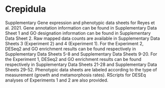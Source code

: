 # Crepidula
Supplementary Gene expression and phenotypic data sheets for Reyes et al. 2021. Gene annotation information can be found in Supplementary Data Sheet 1 and GO designation information can be found in Supplementary Data Sheet 2. Raw mapped data counts are available in Supplementary Data Sheets 3 (Experiment 2) and 4 (Experiment 1). For the Experiment 2, DESeq2 and GO enrichment results can be found respectively in Supplementary Data Sheets 5-8 and Supplementary Data Sheets 9-20. For the Experiment 1, DESeq2 and GO enrichment results can be found respectively in Supplementary Data Sheets 21-28 and Supplementary Data Sheets 29-52. Phenotypic data sheets are labeled according to the type of measurement (growth and metamorphosis rates). RScripts for DESEq analyses of Experiments 1 and 2 are also provided.
